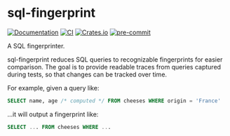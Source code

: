 # sql-fingerprint

[![Documentation](https://img.shields.io/docsrs/sql-fingerprint?style=for-the-badge)](https://docs.rs/sql-fingerprint/latest/sql_fingerprint/)
[![CI](https://img.shields.io/github/actions/workflow/status/adamchainz/sql-fingerprint/main.yml.svg?branch=main&style=for-the-badge)](https://github.com/adamchainz/sql-fingerprint/actions?workflow=CI)
[![Crates.io](https://img.shields.io/crates/v/sql-fingerprint.svg?style=for-the-badge)](https://crates.io/crates/sql-fingerprint)
[![pre-commit](https://img.shields.io/badge/pre--commit-enabled-brightgreen?logo=pre-commit&logoColor=white&style=for-the-badge)](https://github.com/pre-commit/pre-commit)


A SQL fingerprinter.

sql-fingerprint reduces SQL queries to recognizable fingerprints for easier comparison.
The goal is to provide readable traces from queries captured during tests, so that changes can be tracked over time.

For example, given a query like:

```sql
SELECT name, age /* computed */ FROM cheeses WHERE origin = 'France'
```

…it will output a fingerprint like:

```sql
SELECT ... FROM cheeses WHERE ...
```
